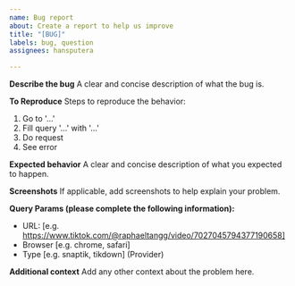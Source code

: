 ```yaml
---
name: Bug report
about: Create a report to help us improve
title: "[BUG]"
labels: bug, question
assignees: hansputera

---
```


**Describe the bug**
A clear and concise description of what the bug is.

**To Reproduce**
Steps to reproduce the behavior:
1. Go to '...'
2. Fill query '...' with '...'
3. Do request
4. See error

**Expected behavior**
A clear and concise description of what you expected to happen.

**Screenshots**
If applicable, add screenshots to help explain your problem.

**Query Params (please complete the following information):**
 - URL: [e.g. https://www.tiktok.com/@raphaeltangg/video/7027045794377190658]
 - Browser [e.g. chrome, safari]
 - Type [e.g. snaptik, tikdown] (Provider)

**Additional context**
Add any other context about the problem here.
